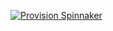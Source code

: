 [![Provision Spinnaker](https://gstatic.com/cloudssh/images/open-btn.png)](https://console.cloud.google.com/cloudshell/editor?cloudshell_git_repo=https://github.com/duftler/scratch.git&cloudshell_working_dir=scripts/install&cloudshell_tutorial=provision-spinnaker.md)

